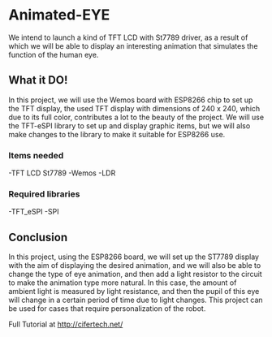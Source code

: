 # Animated-EYE
We intend to launch a kind of TFT LCD with St7789 driver, as a result of which we will be able to display an interesting animation that simulates the function of the human eye.

## What it DO!
In this project, we will use the Wemos board with ESP8266 chip to set up the TFT display, the used TFT display with dimensions of 240 x 240, which due to its full color, contributes a lot to the beauty of the project. We will use the TFT-eSPI library to set up and display graphic items, but we will also make changes to the library to make it suitable for ESP8266 use.

### Items needed
-TFT LCD St7789
-Wemos
-LDR

### Required libraries
-TFT_eSPI
-SPI

## Conclusion
In this project, using the ESP8266 board, we will set up the ST7789 display with the aim of displaying the desired animation, and we will also be able to change the type of eye animation, and then add a light resistor to the circuit to make the animation type more natural. In this case, the amount of ambient light is measured by light resistance, and then the pupil of this eye will change in a certain period of time due to light changes. This project can be used for cases that require personalization of the robot.

 Full Tutorial at http://cifertech.net/
